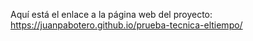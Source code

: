 Aquí está el enlace a la página web del proyecto:  
https://juanpabotero.github.io/prueba-tecnica-eltiempo/  
